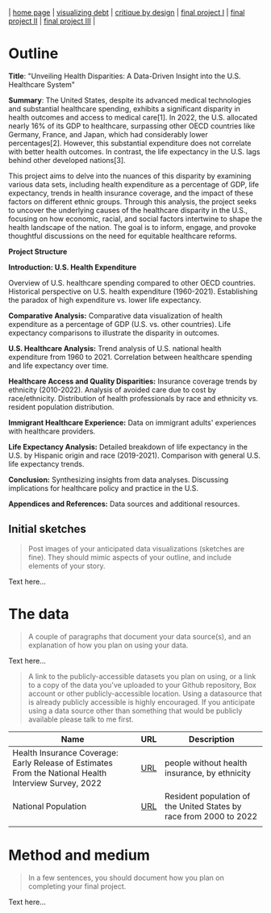 | [home page](https://cmustudent.github.io/tswd-portfolio-templates/) | [visualizing debt](visualizing-government-debt) | [critique by design](critique-by-design) | [final project I](final-project-part-one) | [final project II](final-project-part-two) | [final project III](final-project-part-three) |

# Outline
 
**Title**: "Unveiling Health Disparities: A Data-Driven Insight into the U.S. Healthcare System"

**Summary**:
The United States, despite its advanced medical technologies and substantial healthcare spending, exhibits a significant disparity in health outcomes and access to medical care[1]. In 2022, the U.S. allocated nearly 16% of its GDP to healthcare, surpassing other OECD countries like Germany, France, and Japan, which had considerably lower percentages[2]. However, this substantial expenditure does not correlate with better health outcomes. In contrast, the life expectancy in the U.S. lags behind other developed nations[3]. 

This project aims to delve into the nuances of this disparity by examining various data sets, including health expenditure as a percentage of GDP, life expectancy, trends in health insurance coverage, and the impact of these factors on different ethnic groups. Through this analysis, the project seeks to uncover the underlying causes of the healthcare disparity in the U.S., focusing on how economic, racial, and social factors intertwine to shape the health landscape of the nation. The goal is to inform, engage, and provoke thoughtful discussions on the need for equitable healthcare reforms.

**Project Structure**

**Introduction: U.S. Health Expenditure**

Overview of U.S. healthcare spending compared to other OECD countries.
Historical perspective on U.S. health expenditure (1960-2021).
Establishing the paradox of high expenditure vs. lower life expectancy.


**Comparative Analysis:**
Comparative data visualization of health expenditure as a percentage of GDP (U.S. vs. other countries).
Life expectancy comparisons to illustrate the disparity in outcomes.

**U.S. Healthcare Analysis:**
Trend analysis of U.S. national health expenditure from 1960 to 2021.
Correlation between healthcare spending and life expectancy over time.

**Healthcare Access and Quality Disparities:**
Insurance coverage trends by ethnicity (2010-2022).
Analysis of avoided care due to cost by race/ethnicity.
Distribution of health professionals by race and ethnicity vs. resident population distribution.

**Immigrant Healthcare Experience:**
Data on immigrant adults' experiences with healthcare providers.

**Life Expectancy Analysis:**
Detailed breakdown of life expectancy in the U.S. by Hispanic origin and race (2019-2021).
Comparison with general U.S. life expectancy trends.

**Conclusion:**
Synthesizing insights from data analyses.
Discussing implications for healthcare policy and practice in the U.S.

**Appendices and References:**
Data sources and additional resources.


## Initial sketches
> Post images of your anticipated data visualizations (sketches are fine). They should mimic aspects of your outline, and include elements of your story.  

Text here...

# The data
> A couple of paragraphs that document your data source(s), and an explanation of how you plan on using your data. 

Text here...

> A link to the publicly-accessible datasets you plan on using, or a link to a copy of the data you've uploaded to your Github repository, Box account or other publicly-accessible location. Using a datasource that is already publicly accessible is highly encouraged.  If you anticipate using a data source other than something that would be publicly available please talk to me first. 

| Name                                                                                                      | URL | Description |
|-----------------------------------------------------------------------------------------------------------|-----|-------------|
|Health Insurance Coverage: Early Release of Estimates From the National Health Interview Survey, 2022      | [URL](https://www.cdc.gov/nchs/data/nhis/earlyrelease/insur202305_1.pdf) |people without health insurance, by ethnicity|
|National Population| [URL](https://www.census.gov/data/tables/time-series/demo/popest/2010s-national-detail.html) |Resident population of the United States by race from 2000 to 2022|
|      |     |             |

# Method and medium
> In a few sentences, you should document how you plan on completing your final project. 

Text here...
